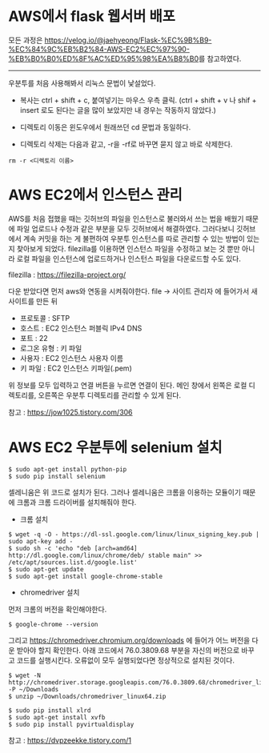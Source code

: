 # AWS에서 flask 웹서버 배포



모든 과정은 <https://velog.io/@jaehyeong/Flask-%EC%9B%B9-%EC%84%9C%EB%B2%84-AWS-EC2%EC%97%90-%EB%B0%B0%ED%8F%AC%ED%95%98%EA%B8%B0>를 참고하였다. 



--------------------------



우분투를 처음 사용해봐서 리눅스 문법이 낯설었다.



- 복사는 ctrl + shift + c, 붙여넣기는 마우스 우측 클릭. (ctrl + shift + v 나 shif + insert 로도 된다는 글을 많이 보았지만 내 경우는 작동하지 않았다.)



- 디렉토리 이동은 윈도우에서 원래쓰던 cd 문법과 동일하다.



- 디렉토리 삭제는 다음과 같고, -r을 -rf로 바꾸면 묻지 않고 바로 삭제한다.

```
rm -r <디렉토리 이름>
```



# AWS EC2에서 인스턴스 관리



AWS를 처음 접했을 때는 깃허브의 파일을 인스턴스로 불러와서 쓰는 법을 배웠기 때문에 파일 업로드나 수정과 같은 부분을 모두 깃허브에서 해결하였다. 그러다보니 깃허브에서 계속 커밋을 하는 게 불편하여 우분투 인스턴스를 따로 관리할 수 있는 방법이 있는지 찾아보게 되었다. filezilla를 이용하면 인스턴스 파일을 수정하고 보는 것 뿐만 아니라 로컬 파일을 인스턴스에 업로드하거나 인스턴스 파일을 다운로드할 수도 있다. 



filezilla : <https://filezilla-project.org/>



다운 받았다면 먼저 aws와 연동을 시켜줘야한다. file -> 사이트 관리자 에 들어가서 새 사이트를 만든 뒤 



- 프로토콜 : SFTP
- 호스트 : EC2 인스턴스 퍼블릭 IPv4 DNS
- 포트 : 22
- 로그온 유형 : 키 파일
- 사용자 : EC2 인스턴스 사용자 이름
- 키 파일 : EC2 인스턴스 키파일(.pem)



위 정보를 모두 입력하고 연결 버튼을 누르면 연결이 된다. 메인 창에서 왼쪽은 로컬 디렉토리를, 오른쪽은 우분투 디렉토리를 관리할 수 있게 된다. 



참고 : <https://jow1025.tistory.com/306>



# AWS EC2 우분투에 selenium 설치



```
$ sudo apt-get install python-pip
$ sudo pip install selenium
```

셀레니움은 위 코드로 설치가 된다. 그러나 셀레니움은 크롬을 이용하는 모듈이기 때문에 크롬과 크롬 드라이버를 설치해줘야 한다.



- 크롬 설치 

```
$ wget -q -O - https://dl-ssl.google.com/linux/linux_signing_key.pub | sudo apt-key add -
$ sudo sh -c 'echo "deb [arch=amd64] http://dl.google.com/linux/chrome/deb/ stable main" >> /etc/apt/sources.list.d/google.list'
$ sudo apt-get update
$ sudo apt-get install google-chrome-stable
```

- chromedriver 설치



먼저 크롬의 버전을 확인해야한다.

```
$ google-chrome --version
```

그리고 <https://chromedriver.chromium.org/downloads> 에 들어가 어느 버전을 다운 받아야 할지 확인한다. 아래 코드에서 76.0.3809.68 부분을 자신의 버전으로 바꾸고 코드를 실행시킨다. 오류없이 모두 실행되었다면 정상적으로 설치된 것이다. 

```
$ wget -N http://chromedriver.storage.googleapis.com/76.0.3809.68/chromedriver_linux64.zip -P ~/Downloads
$ unzip ~/Downloads/chromedriver_linux64.zip

$ sudo pip install xlrd
$ sudo apt-get install xvfb
$ sudo pip install pyvirtualdisplay
```

참고 : <https://dvpzeekke.tistory.com/1>
